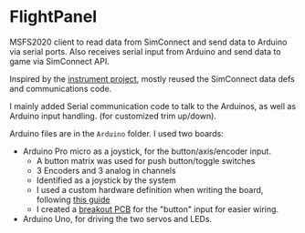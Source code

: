 # FlightPanel

MSFS2020 client to read data from SimConnect and send data to Arduino via serial ports. Also receives serial input from Arduino and send data to game via SimConnect API.

Inspired by the [instrument project](https://github.com/scott-vincent/instrument-data-link), mostly reused the SimConnect data defs and communications code.

I mainly added Serial communication code to talk to the Arduinos, as well as Arduino input handling. (for customized trim up/down).

Arduino files are in the `Arduino` folder. I used two boards:
* Arduino Pro micro as a joystick, for the button/axis/encoder input.
  * A button matrix was used for push button/toggle switches
  * 3 Encoders and 3 analog in channels
  * Identified as a joystick by the system
  * I used a custom hardware definition when writing the board, following [this guide](http://liveelectronics.musinou.net/MIDIdeviceName.php)
  * I created a [breakout PCB](https://easyeda.com/hueyhy/arduino-breakout) for the "button" input for easier wiring.
* Arduino Uno, for driving the two servos and LEDs.

